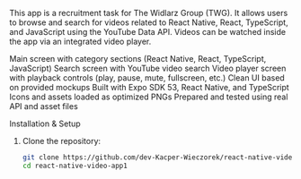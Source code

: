 This app is a recruitment task for The Widlarz Group (TWG). It allows users to browse and search for videos related to React Native, React, TypeScript, and JavaScript using the YouTube Data API. Videos can be watched inside the app via an integrated video player.


Main screen with category sections (React Native, React, TypeScript, JavaScript)
Search screen with YouTube video search
Video player screen with playback controls (play, pause, mute, fullscreen, etc.)
Clean UI based on provided mockups
Built with Expo SDK 53, React Native, and TypeScript
Icons and assets loaded as optimized PNGs
Prepared and tested using real API and asset files

Installation & Setup

1. Clone the repository:
   ```bash
   git clone https://github.com/dev-Kacper-Wieczorek/react-native-video-app1.git
   cd react-native-video-app1
